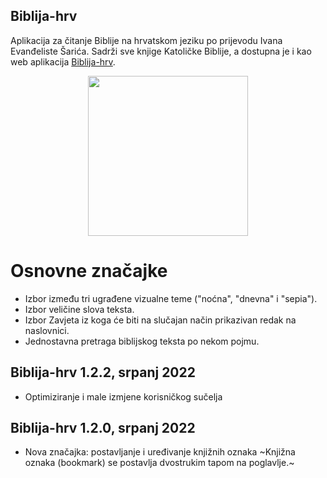 ## Biblija-hrv

Aplikacija za čitanje Biblije na hrvatskom jeziku po prijevodu Ivana Evanđeliste Šarića.
Sadrži sve knjige Katoličke Biblije, a dostupna je i kao web aplikacija [Biblija-hrv](https://biblija-hrv.vercel.app).

<p align="center">
    <a href="https://play.google.com/store/apps/details?id=com.sks.biblija">
        <img width="256" height="256" src="https://skrilic.github.io/Biblija-hrv.android/pngwing.com.png">
    </a>
</p>

# Osnovne značajke
- Izbor između tri ugrađene vizualne teme ("noćna", "dnevna" i "sepia").
- Izbor veličine slova teksta.
- Izbor Zavjeta iz koga će biti na slučajan način prikazivan redak na naslovnici.
- Jednostavna pretraga biblijskog teksta po nekom pojmu.

## Biblija-hrv 1.2.2, srpanj 2022
- Optimiziranje i male izmjene korisničkog sučelja

## Biblija-hrv 1.2.0, srpanj 2022
- Nova značajka: postavljanje i uređivanje knjižnih oznaka 
  ~Knjižna oznaka (bookmark) se postavlja dvostrukim tapom na poglavlje.~
  
